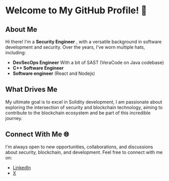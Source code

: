# Welcome to My GitHub Profile! 👋

## About Me

Hi there! I'm a **Security Engineer** , with a versatile background in software development and security. Over the years, I've worn multiple hats, including:

- **DevSecOps Engineer**     With a bit of SAST (VeraCode on Java codebase)
- **C++ Software Engineer** 
- **Software engineer**     (React and Nodejs)  


## What Drives Me

My ultimate goal is to excel in Solidity development, I am passionate about exploring the intersection of security and blockchain technology, aiming to contribute to the blockchain ecosystem and be part of this incredible journey.

## Connect With Me 🌐

I'm always open to new opportunities, collaborations, and discussions about security, blockchain, and development. Feel free to connect with me on:

- [LinkedIn](https://www.linkedin.com/in/yassine-ferhane/)  
- [X](https://x.com/solidi_Toki)
